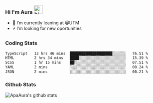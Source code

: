 ### Hi I'm Aura <img src="https://user-images.githubusercontent.com/1303154/88677602-1635ba80-d120-11ea-84d8-d263ba5fc3c0.gif" width="28px" alt="hi">

- 🔭 I’m currently leaning at @UTM
- ⚡ I’m looking for new oportunities


### Coding Stats

<!--START_SECTION:waka-->

```txt
TypeScript   12 hrs 46 mins  ███████████████████░░░░░░   76.51 %
HTML         2 hrs 34 mins   ████░░░░░░░░░░░░░░░░░░░░░   15.39 %
SCSS         1 hr 15 mins    ██░░░░░░░░░░░░░░░░░░░░░░░   07.51 %
YAML         2 mins          ░░░░░░░░░░░░░░░░░░░░░░░░░   00.24 %
JSON         2 mins          ░░░░░░░░░░░░░░░░░░░░░░░░░   00.21 %
```

<!--END_SECTION:waka-->

### Github Stats

![ApaAura's github stats](https://github-readme-stats.vercel.app/api?username=ApaAura&count_private=true&theme=tokyonight&hide=contribs,prs)
